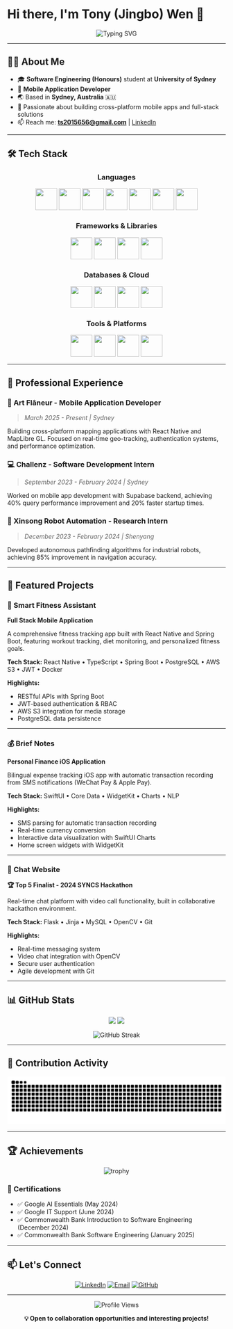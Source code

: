 # Hi there, I'm Tony (Jingbo) Wen 👋

<div align="center">
  
  ![Typing SVG](https://readme-typing-svg.demolab.com?font=Fira+Code&weight=600&size=28&pause=1000&color=00D9FF&center=true&vCenter=true&width=800&lines=Software+Engineering+Student+%40+USYD+🎓;Mobile+Developer+%7C+Full+Stack+Engineer;React+Native+%7C+iOS+%7C+Backend+Specialist;Building+Solutions+That+Matter+🚀)

</div>

---

## 👨‍💻 About Me

- 🎓 **Software Engineering (Honours)** student at **University of Sydney**
- 📱 **Mobile Application Developer** 
- 🌏 Based in **Sydney, Australia** 🇦🇺
- 🔭 Passionate about building cross-platform mobile apps and full-stack solutions
- 📫 Reach me: **ts2015656@gmail.com** | [LinkedIn](https://www.linkedin.com/in/tony-wen-170461283/)

---

## 🛠️ Tech Stack

<div align="center">

### Languages
<img src="https://cdn.jsdelivr.net/gh/devicons/devicon/icons/java/java-original.svg" width="50" height="50"/>
<img src="https://cdn.jsdelivr.net/gh/devicons/devicon/icons/kotlin/kotlin-original.svg" width="50" height="50"/>
<img src="https://cdn.jsdelivr.net/gh/devicons/devicon/icons/swift/swift-original.svg" width="50" height="50"/>
<img src="https://cdn.jsdelivr.net/gh/devicons/devicon/icons/python/python-original.svg" width="50" height="50"/>
<img src="https://cdn.jsdelivr.net/gh/devicons/devicon/icons/typescript/typescript-original.svg" width="50" height="50"/>
<img src="https://cdn.jsdelivr.net/gh/devicons/devicon/icons/javascript/javascript-original.svg" width="50" height="50"/>
<img src="https://cdn.jsdelivr.net/gh/devicons/devicon/icons/c/c-original.svg" width="50" height="50"/>

### Frameworks & Libraries
<img src="https://cdn.jsdelivr.net/gh/devicons/devicon/icons/react/react-original.svg" width="50" height="50"/>
<img src="https://cdn.jsdelivr.net/gh/devicons/devicon/icons/spring/spring-original.svg" width="50" height="50"/>
<img src="https://cdn.jsdelivr.net/gh/devicons/devicon/icons/flask/flask-original.svg" width="50" height="50"/>
<img src="https://cdn.jsdelivr.net/gh/devicons/devicon/icons/dotnetcore/dotnetcore-original.svg" width="50" height="50"/>

### Databases & Cloud
<img src="https://cdn.jsdelivr.net/gh/devicons/devicon/icons/postgresql/postgresql-original.svg" width="50" height="50"/>
<img src="https://cdn.jsdelivr.net/gh/devicons/devicon/icons/mongodb/mongodb-original.svg" width="50" height="50"/>
<img src="https://cdn.jsdelivr.net/gh/devicons/devicon/icons/amazonwebservices/amazonwebservices-plain-wordmark.svg" width="50" height="50"/>
<img src="https://cdn.jsdelivr.net/gh/devicons/devicon/icons/azure/azure-original.svg" width="50" height="50"/>

### Tools & Platforms
<img src="https://cdn.jsdelivr.net/gh/devicons/devicon/icons/git/git-original.svg" width="50" height="50"/>
<img src="https://cdn.jsdelivr.net/gh/devicons/devicon/icons/docker/docker-original.svg" width="50" height="50"/>
<img src="https://cdn.jsdelivr.net/gh/devicons/devicon/icons/androidstudio/androidstudio-original.svg" width="50" height="50"/>
<img src="https://cdn.jsdelivr.net/gh/devicons/devicon/icons/xcode/xcode-original.svg" width="50" height="50"/>

</div>

---

## 💼 Professional Experience

### 📱 Art Flâneur - Mobile Application Developer
> *March 2025 - Present | Sydney*

Building cross-platform mapping applications with React Native and MapLibre GL. Focused on real-time geo-tracking, authentication systems, and performance optimization.

### 💻 Challenz - Software Development Intern
> *September 2023 - February 2024 | Sydney*

Worked on mobile app development with Supabase backend, achieving 40% query performance improvement and 20% faster startup times.

### 🤖 Xinsong Robot Automation - Research Intern
> *December 2023 - February 2024 | Shenyang*

Developed autonomous pathfinding algorithms for industrial robots, achieving 85% improvement in navigation accuracy.

---

## 🚀 Featured Projects

### 💪 Smart Fitness Assistant
**Full Stack Mobile Application**

A comprehensive fitness tracking app built with React Native and Spring Boot, featuring workout tracking, diet monitoring, and personalized fitness goals.

**Tech Stack:** React Native • TypeScript • Spring Boot • PostgreSQL • AWS S3 • JWT • Docker

**Highlights:**
- RESTful APIs with Spring Boot
- JWT-based authentication & RBAC
- AWS S3 integration for media storage
- PostgreSQL data persistence

---

### 💰 Brief Notes
**Personal Finance iOS Application**

Bilingual expense tracking iOS app with automatic transaction recording from SMS notifications (WeChat Pay & Apple Pay).

**Tech Stack:** SwiftUI • Core Data • WidgetKit • Charts • NLP

**Highlights:**
- SMS parsing for automatic transaction recording
- Real-time currency conversion
- Interactive data visualization with SwiftUI Charts
- Home screen widgets with WidgetKit

---

### 💬 Chat Website
**🏆 Top 5 Finalist - 2024 SYNCS Hackathon**

Real-time chat platform with video call functionality, built in collaborative hackathon environment.

**Tech Stack:** Flask • Jinja • MySQL • OpenCV • Git

**Highlights:**
- Real-time messaging system
- Video chat integration with OpenCV
- Secure user authentication
- Agile development with Git

---

## 📊 GitHub Stats

<div align="center">
  
  <img height="180em" src="https://github-readme-stats.vercel.app/api?username=ANTI-Tony&show_icons=true&theme=tokyonight&include_all_commits=true&count_private=true"/>
  <img height="180em" src="https://github-readme-stats.vercel.app/api/top-langs/?username=ANTI-Tony&layout=compact&langs_count=8&theme=tokyonight"/>

</div>

<div align="center">
  
  ![GitHub Streak](https://github-readme-streak-stats.herokuapp.com/?user=ANTI-Tony&theme=tokyonight)

</div>

---

## 🐍 Contribution Activity

<div align="center">
  
  ![Snake animation](https://raw.githubusercontent.com/ANTI-Tony/ANTI-Tony/output/github-contribution-grid-snake-dark.svg)

</div>

---

## 🏆 Achievements

<div align="center">
  
  ![trophy](https://github-profile-trophy.vercel.app/?username=ANTI-Tony&theme=tokyonight&no-frame=true&row=1&column=7)

</div>

### 📜 Certifications
- ✅ Google AI Essentials (May 2024)
- ✅ Google IT Support (June 2024)
- ✅ Commonwealth Bank Introduction to Software Engineering (December 2024)
- ✅ Commonwealth Bank Software Engineering (January 2025)

---

## 📫 Let's Connect

<div align="center">

[![LinkedIn](https://img.shields.io/badge/LinkedIn-0077B5?style=for-the-badge&logo=linkedin&logoColor=white)](https://www.linkedin.com/in/tony-wen-170461283/)
[![Email](https://img.shields.io/badge/Email-D14836?style=for-the-badge&logo=gmail&logoColor=white)](mailto:ts2015656@gmail.com)
[![GitHub](https://img.shields.io/badge/GitHub-100000?style=for-the-badge&logo=github&logoColor=white)](https://github.com/ANTI-Tony)

</div>

---

<div align="center">
  
  ![Profile Views](https://komarev.com/ghpvc/?username=ANTI-Tony&color=blueviolet&style=flat-square)
  
  **💡 Open to collaboration opportunities and interesting projects!**
  
</div>
